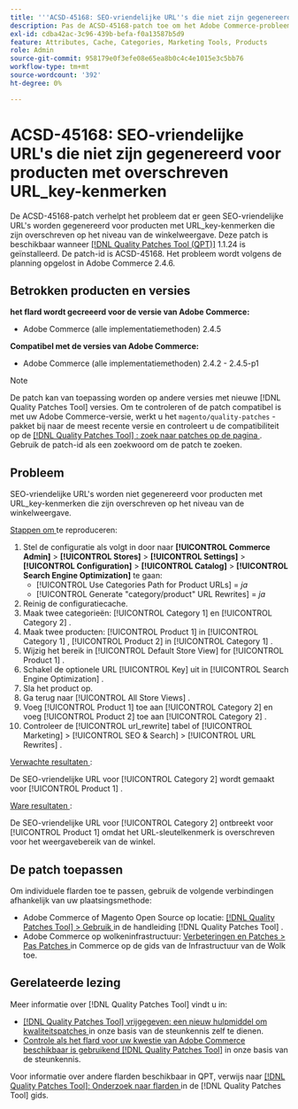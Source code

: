 ```yaml
---
title: '''ACSD-45168: SEO-vriendelijke URL''s die niet zijn gegenereerd voor producten met overschreven URL_key-kenmerken'''
description: Pas de ACSD-45168-patch toe om het Adobe Commerce-probleem op te lossen waarbij geen SEO-vriendelijke URL's worden gegenereerd voor producten met URL_key-kenmerken die zijn overschreven op archiefweergaveniveau.
exl-id: cdba42ac-3c96-439b-befa-f0a13587b5d9
feature: Attributes, Cache, Categories, Marketing Tools, Products
role: Admin
source-git-commit: 958179e0f3efe08e65ea8b0c4c4e1015e3c5bb76
workflow-type: tm+mt
source-wordcount: '392'
ht-degree: 0%

---
```


# ACSD-45168: SEO-vriendelijke URL&#39;s die niet zijn gegenereerd voor producten met overschreven URL_key-kenmerken

De ACSD-45168-patch verhelpt het probleem dat er geen SEO-vriendelijke URL&#39;s worden gegenereerd voor producten met URL_key-kenmerken die zijn overschreven op het niveau van de winkelweergave. Deze patch is beschikbaar wanneer [[!DNL Quality Patches Tool (QPT)]](/help/announcements/adobe-commerce-announcements/magento-quality-patches-released-new-tool-to-self-serve-quality-patches.md) 1.1.24 is geïnstalleerd. De patch-id is ACSD-45168. Het probleem wordt volgens de planning opgelost in Adobe Commerce 2.4.6.

## Betrokken producten en versies

**het flard wordt gecreeerd voor de versie van Adobe Commerce:**

* Adobe Commerce (alle implementatiemethoden) 2.4.5

**Compatibel met de versies van Adobe Commerce:**

* Adobe Commerce (alle implementatiemethoden) 2.4.2 - 2.4.5-p1

>[!NOTE]
>
>De patch kan van toepassing worden op andere versies met nieuwe [!DNL Quality Patches Tool] versies. Om te controleren of de patch compatibel is met uw Adobe Commerce-versie, werkt u het `magento/quality-patches` -pakket bij naar de meest recente versie en controleert u de compatibiliteit op de [[!DNL Quality Patches Tool] : zoek naar patches op de pagina ](https://experienceleague.adobe.com/tools/commerce-quality-patches/index.html) . Gebruik de patch-id als een zoekwoord om de patch te zoeken.

## Probleem

SEO-vriendelijke URL&#39;s worden niet gegenereerd voor producten met URL_key-kenmerken die zijn overschreven op het niveau van de winkelweergave.

<u> Stappen om </u> te reproduceren:

1. Stel de configuratie als volgt in door naar **[!UICONTROL Commerce Admin]** > **[!UICONTROL Stores]** > **[!UICONTROL Settings]** > **[!UICONTROL Configuration]** > **[!UICONTROL Catalog]** > **[!UICONTROL Search Engine Optimization]** te gaan:
   * [!UICONTROL Use Categories Path for Product URLs] = *ja*
   * [!UICONTROL Generate "category/product" URL Rewrites] = *ja*
1. Reinig de configuratiecache.
1. Maak twee categorieën: [!UICONTROL Category 1] en [!UICONTROL Category 2] .
1. Maak twee producten: [!UICONTROL Product 1] in [!UICONTROL Category 1] , [!UICONTROL Product 2] in [!UICONTROL Category 1] .
1. Wijzig het bereik in [!UICONTROL Default Store View] for [!UICONTROL Product 1] .
1. Schakel de optionele URL [!UICONTROL Key] uit in [!UICONTROL Search Engine Optimization] .
1. Sla het product op.
1. Ga terug naar [!UICONTROL All Store Views] .
1. Voeg [!UICONTROL Product 1] toe aan [!UICONTROL Category 2] en voeg [!UICONTROL Product 2] toe aan [!UICONTROL Category 2] .
1. Controleer de [!UICONTROL url_rewrite] tabel of [!UICONTROL Marketing] > [!UICONTROL SEO & Search] > [!UICONTROL URL Rewrites] .

<u> Verwachte resultaten </u>:

De SEO-vriendelijke URL voor [!UICONTROL Category 2] wordt gemaakt voor [!UICONTROL Product 1] .

<u> Ware resultaten </u>:

De SEO-vriendelijke URL voor [!UICONTROL Category 2] ontbreekt voor [!UICONTROL Product 1] omdat het URL-sleutelkenmerk is overschreven voor het weergavebereik van de winkel.

## De patch toepassen

Om individuele flarden toe te passen, gebruik de volgende verbindingen afhankelijk van uw plaatsingsmethode:

* Adobe Commerce of Magento Open Source op locatie: [[!DNL Quality Patches Tool]  > Gebruik ](https://experienceleague.adobe.com/docs/commerce-operations/tools/quality-patches-tool/usage.html) in de handleiding [!DNL Quality Patches Tool] .
* Adobe Commerce op wolkeninfrastructuur: [ Verbeteringen en Patches > Pas Patches ](https://experienceleague.adobe.com/docs/commerce-cloud-service/user-guide/develop/upgrade/apply-patches.html) in Commerce op de gids van de Infrastructuur van de Wolk toe.

## Gerelateerde lezing

Meer informatie over [!DNL Quality Patches Tool] vindt u in:

* [[!DNL Quality Patches Tool]  vrijgegeven: een nieuw hulpmiddel om kwaliteitspatches ](/help/announcements/adobe-commerce-announcements/magento-quality-patches-released-new-tool-to-self-serve-quality-patches.md) in onze basis van de steunkennis zelf te dienen.
* [ Controle als het flard voor uw kwestie van Adobe Commerce beschikbaar is gebruikend  [!DNL Quality Patches Tool]](/help/support-tools/patches-available-in-qpt-tool/check-patch-for-magento-issue-with-magento-quality-patches.md) in onze basis van de steunkennis.

Voor informatie over andere flarden beschikbaar in QPT, verwijs naar [[!DNL Quality Patches Tool]: Onderzoek naar flarden ](https://experienceleague.adobe.com/tools/commerce-quality-patches/index.html) in de [!DNL Quality Patches Tool] gids.

